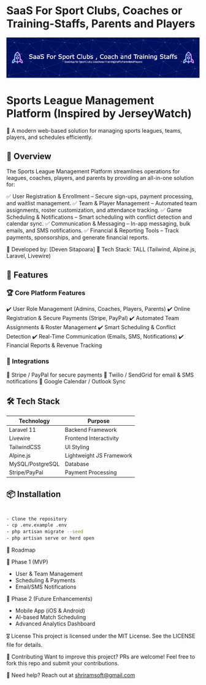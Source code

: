 # SaaS For Sport Clubs, Coaches or Training-Staffs, Parents and Players

![Header](./sport-saas-github-header-image.png)

# Sports League Management Platform (Inspired by JerseyWatch)

🚀 A modern web-based solution for managing sports leagues, teams, players, and schedules efficiently.

## 📖 Overview

The Sports League Management Platform streamlines operations for leagues, coaches, players, and parents by providing an all-in-one solution for:

✅ User Registration & Enrollment – Secure sign-ups, payment processing, and waitlist management.
✅ Team & Player Management – Automated team assignments, roster customization, and attendance tracking.
✅ Game Scheduling & Notifications – Smart scheduling with conflict detection and calendar sync.
✅ Communication & Messaging – In-app messaging, bulk emails, and SMS notifications.
✅ Financial & Reporting Tools – Track payments, sponsorships, and generate financial reports.


🔹 Developed by: [Deven Sitapoara]
🔹 Tech Stack: TALL (Tailwind, Alpine.js, Laravel, Livewire)

## 🎯 Features

### 🏆 Core Platform Features

✔️ User Role Management (Admins, Coaches, Players, Parents)
✔️ Online Registration & Secure Payments (Stripe, PayPal)
✔️ Automated Team Assignments & Roster Management
✔️ Smart Scheduling & Conflict Detection
✔️ Real-Time Communication (Emails, SMS, Notifications)
✔️ Financial Reports & Revenue Tracking

### 🔗 Integrations

🔹 Stripe / PayPal for secure payments
🔹 Twilio / SendGrid for email & SMS notifications
🔹 Google Calendar / Outlook Sync

## 🛠️ Tech Stack

| Technology      | Purpose                      |
|-----------------|-------------------------------|
| Laravel 11      | Backend Framework             |
| Livewire        | Frontend Interactivity        |
| TailwindCSS     | UI Styling                    |
| Alpine.js       | Lightweight JS Framework      |
| MySQL/PostgreSQL | Database                      |
| Stripe/PayPal   | Payment Processing            |

## 📦 Installation

```bash

- Clone the repository
- cp .env.example .env
- php artisan migrate --seed
- php artisan serve or herd open
```

📜 Roadmap

🚀 Phase 1 (MVP)
- User & Team Management
- Scheduling & Payments
- Email/SMS Notifications

📱 Phase 2 (Future Enhancements)
- Mobile App (iOS & Android)
- AI-based Match Scheduling
- Advanced Analytics Dashboard

🎖️ License
This project is licensed under the MIT License. See the LICENSE file for details.

🤝 Contributing
Want to improve this project? PRs are welcome! Feel free to fork this repo and submit your contributions.

📩 Need help?
Reach out at shriramsoft@gmail.com








